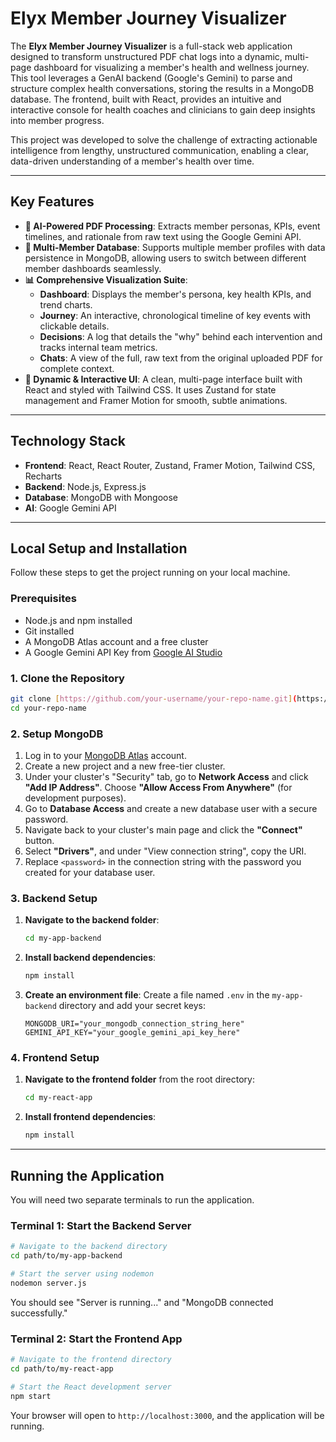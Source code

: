 # Elyx Member Journey Visualizer

The **Elyx Member Journey Visualizer** is a full-stack web application designed to transform unstructured PDF chat logs into a dynamic, multi-page dashboard for visualizing a member's health and wellness journey. This tool leverages a GenAI backend (Google's Gemini) to parse and structure complex health conversations, storing the results in a MongoDB database. The frontend, built with React, provides an intuitive and interactive console for health coaches and clinicians to gain deep insights into member progress.

This project was developed to solve the challenge of extracting actionable intelligence from lengthy, unstructured communication, enabling a clear, data-driven understanding of a member's health over time.

---

## Key Features

* **🤖 AI-Powered PDF Processing**: Extracts member personas, KPIs, event timelines, and rationale from raw text using the Google Gemini API.
* **👥 Multi-Member Database**: Supports multiple member profiles with data persistence in MongoDB, allowing users to switch between different member dashboards seamlessly.
* **📊 Comprehensive Visualization Suite**:
    * **Dashboard**: Displays the member's persona, key health KPIs, and trend charts.
    * **Journey**: An interactive, chronological timeline of key events with clickable details.
    * **Decisions**: A log that details the "why" behind each intervention and tracks internal team metrics.
    * **Chats**: A view of the full, raw text from the original uploaded PDF for complete context.
* **🚀 Dynamic & Interactive UI**: A clean, multi-page interface built with React and styled with Tailwind CSS. It uses Zustand for state management and Framer Motion for smooth, subtle animations.

---

## Technology Stack

* **Frontend**: React, React Router, Zustand, Framer Motion, Tailwind CSS, Recharts
* **Backend**: Node.js, Express.js
* **Database**: MongoDB with Mongoose
* **AI**: Google Gemini API

---

## Local Setup and Installation

Follow these steps to get the project running on your local machine.

### Prerequisites

* Node.js and npm installed
* Git installed
* A MongoDB Atlas account and a free cluster
* A Google Gemini API Key from [Google AI Studio](https://aistudio.google.com/)

### 1. Clone the Repository

```bash
git clone [https://github.com/your-username/your-repo-name.git](https://github.com/your-username/your-repo-name.git)
cd your-repo-name
```

### 2. Setup MongoDB

1.  Log in to your [MongoDB Atlas](https://cloud.mongodb.com/) account.
2.  Create a new project and a new free-tier cluster.
3.  Under your cluster's "Security" tab, go to **Network Access** and click **"Add IP Address"**. Choose **"Allow Access From Anywhere"** (for development purposes).
4.  Go to **Database Access** and create a new database user with a secure password.
5.  Navigate back to your cluster's main page and click the **"Connect"** button.
6.  Select **"Drivers"**, and under "View connection string", copy the URI.
7.  Replace `<password>` in the connection string with the password you created for your database user.

### 3. Backend Setup

1.  **Navigate to the backend folder**:
    ```bash
    cd my-app-backend
    ```
2.  **Install backend dependencies**:
    ```bash
    npm install
    ```
3.  **Create an environment file**:
    Create a file named `.env` in the `my-app-backend` directory and add your secret keys:
    ```env
    MONGODB_URI="your_mongodb_connection_string_here"
    GEMINI_API_KEY="your_google_gemini_api_key_here"
    ```

### 4. Frontend Setup

1.  **Navigate to the frontend folder** from the root directory:
    ```bash
    cd my-react-app
    ```
2.  **Install frontend dependencies**:
    ```bash
    npm install
    ```

---

## Running the Application

You will need two separate terminals to run the application.

### Terminal 1: Start the Backend Server

```bash
# Navigate to the backend directory
cd path/to/my-app-backend

# Start the server using nodemon
nodemon server.js
```
You should see "Server is running..." and "MongoDB connected successfully."

### Terminal 2: Start the Frontend App

```bash
# Navigate to the frontend directory
cd path/to/my-react-app

# Start the React development server
npm start
```
Your browser will open to `http://localhost:3000`, and the application will be running.
